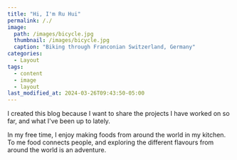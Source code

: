 ```yaml
---
title: "Hi, I'm Ru Hui"
permalink: /./
image: 
  path: /images/bicycle.jpg
  thumbnail: /images/bicycle.jpg
  caption: "Biking through Franconian Switzerland, Germany"
categories:
  - Layout
tags:
  - content
  - image
  - layout
last_modified_at: 2024-03-26T09:43:50-05:00
---
```


I created this blog because I want to share the projects I have worked on so far, and what I've been up to lately.




In my free time, I enjoy making foods from around the world in my kitchen. To me food connects people, and exploring the different flavours from around the world is an adventure.




<!--- (This post should display a large hero image at the top of a page.

This post tests a horizontal image using the following YAML Front Matter:

```yaml
image:
  path: /images/eder-oliveira-180877.jpg
```

Hero images can also be assigned more succinctly when `thumbnail` or `caption` are not used.

```yaml
image: /images/eder-oliveira-180877.jpg
```

Tall images will push content down the page. `1600 x 600` is a good middle-ground size to aim for.--->

